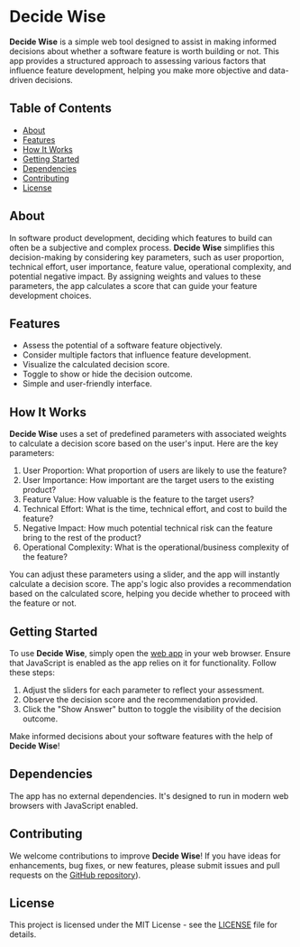 # Decide Wise

**Decide Wise** is a simple web tool designed to assist in making informed decisions about whether a software feature is worth building or not. This app provides a structured approach to assessing various factors that influence feature development, helping you make more objective and data-driven decisions.

## Table of Contents

- [About](#about)
- [Features](#features)
- [How It Works](#how-it-works)
- [Getting Started](#getting-started)
- [Dependencies](#dependencies)
- [Contributing](#contributing)
- [License](#license)

## About

In software product development, deciding which features to build can often be a subjective and complex process. **Decide Wise** simplifies this decision-making by considering key parameters, such as user proportion, technical effort, user importance, feature value, operational complexity, and potential negative impact. By assigning weights and values to these parameters, the app calculates a score that can guide your feature development choices.

## Features

- Assess the potential of a software feature objectively.
- Consider multiple factors that influence feature development.
- Visualize the calculated decision score.
- Toggle to show or hide the decision outcome.
- Simple and user-friendly interface.

## How It Works

**Decide Wise** uses a set of predefined parameters with associated weights to calculate a decision score based on the user's input. Here are the key parameters:

1. User Proportion: What proportion of users are likely to use the feature?
2. User Importance: How important are the target users to the existing product?
3. Feature Value: How valuable is the feature to the target users?
4. Technical Effort: What is the time, technical effort, and cost to build the feature?
5. Negative Impact: How much potential technical risk can the feature bring to the rest of the product?
6. Operational Complexity: What is the operational/business complexity of the feature?

You can adjust these parameters using a slider, and the app will instantly calculate a decision score. The app's logic also provides a recommendation based on the calculated score, helping you decide whether to proceed with the feature or not.

## Getting Started

To use **Decide Wise**, simply open the [web app](avi4h.github.io/decide-wise/) in your web browser. Ensure that JavaScript is enabled as the app relies on it for functionality. Follow these steps:

1. Adjust the sliders for each parameter to reflect your assessment.
2. Observe the decision score and the recommendation provided.
3. Click the "Show Answer" button to toggle the visibility of the decision outcome.

Make informed decisions about your software features with the help of **Decide Wise**!

## Dependencies

The app has no external dependencies. It's designed to run in modern web browsers with JavaScript enabled.

## Contributing

We welcome contributions to improve **Decide Wise**! If you have ideas for enhancements, bug fixes, or new features, please submit issues and pull requests on the [GitHub repository](https://github.com/avi4h/decide-wise)).

## License

This project is licensed under the MIT License - see the [LICENSE](https://opensource.org/license/mit/) file for details.
